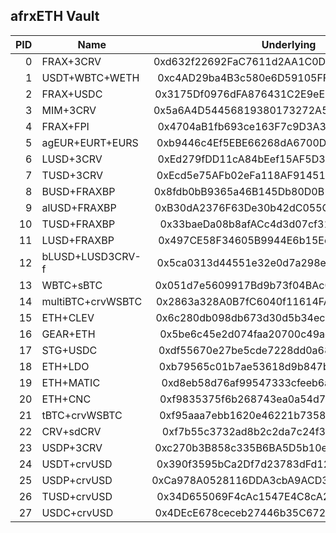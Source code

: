 ## afrxETH Vault

| PID | Name              |                 Underlying                 |                  Strategy                  | Notes |
| --: | ----------------- | :----------------------------------------: | :----------------------------------------: | ----- |
|   0 | FRAX+3CRV         | 0xd632f22692FaC7611d2AA1C0D552930D43CAEd3B | 0x62C2259936212CF27f75eBb9A35b35Dc0E526FF3 |       |
|   1 | USDT+WBTC+WETH    | 0xc4AD29ba4B3c580e6D59105FFf484999997675Ff | 0x3647e0cd809c6AAe7C7e857b26fE21B5D5b0e571 |       |
|   2 | FRAX+USDC         | 0x3175Df0976dFA876431C2E9eE6Bc45b65d3473CC | 0x2b48a3c3d9cB5E27BB58Eb55412409DcdfD4a9Aa |       |
|   3 | MIM+3CRV          | 0x5a6A4D54456819380173272A5E8E9B9904BdF41B | 0x993185b35b33F7cC77111f9E76dfed403ceFa34a |       |
|   4 | FRAX+FPI          | 0x4704aB1fb693ce163F7c9D3A31b3FF4eaF797714 | 0x0e223dBE17f30221B613434099a878f15D5297f8 |       |
|   5 | agEUR+EURT+EURS   | 0xb9446c4Ef5EBE66268dA6700D26f96273DE3d571 | 0xCfa3B1a4aE8d221224310984F86Cc21e9134Bd33 |       |
|   6 | LUSD+3CRV         | 0xEd279fDD11cA84bEef15AF5D39BB4d4bEE23F0cA | 0x97111359C7eFc6f2A9a7a79b8c78433D2d48b847 |       |
|   7 | TUSD+3CRV         | 0xEcd5e75AFb02eFa118AF914515D6521aaBd189F1 | 0xFf8B543fbf70C4fA188F34b11aA210720f30C412 |       |
|   8 | BUSD+FRAXBP       | 0x8fdb0bB9365a46B145Db80D0B1C5C5e979C84190 | 0x96C9507c5026ad2b2727ce7cbe3429Aa8e179A11 |       |
|   9 | alUSD+FRAXBP      | 0xB30dA2376F63De30b42dC055C93fa474F31330A5 | 0xB97bDf5C5C7541f179730CF39C48f92EF3484C6C |       |
|  10 | TUSD+FRAXBP       | 0x33baeDa08b8afACc4d3d07cf31d49FC1F1f3E893 | 0x3C53ef2c526613E9B5585EE7776d6B8d00fF8778 |       |
|  11 | LUSD+FRAXBP       | 0x497CE58F34605B9944E6b15EcafE6b001206fd25 | 0x96AC20E686aDf70e527Ff55aDEF6A726D00dc2AD |       |
|  12 | bLUSD+LUSD3CRV-f  | 0x5ca0313d44551e32e0d7a298ec024321c4bc59b4 | 0xf23C0b5770B6fb117De879b93eDA35D71ff28506 |       |
|  13 | WBTC+sBTC         | 0x051d7e5609917Bd9b73f04BAc0DED8Dd46a74301 | 0x3BBa4DE25AE1Cba2f0571f447880D039aF0D4D26 |       |
|  14 | multiBTC+crvWSBTC | 0x2863a328A0B7fC6040f11614FA0728587DB8e353 | 0x6ACc16567D59Ad11eCda0d04653afc3b189d11dC |       |
|  15 | ETH+CLEV          | 0x6c280db098db673d30d5b34ec04b6387185d3620 | 0x0D9acC496f6A946B7811237A96611A4A6f07815e |       |
|  16 | GEAR+ETH          | 0x5be6c45e2d074faa20700c49ada3e88a1cc0025d | 0x00A3d360F0dE559AB7C0cd79AE031d52f626D99f |       |
|  17 | STG+USDC          | 0xdf55670e27be5cde7228dd0a6849181891c9eba1 | 0xc1329472443b64eA4d9C0C5a883A8D6E0237Dd38 |       |
|  18 | ETH+LDO           | 0xb79565c01b7ae53618d9b847b9443aaf4f9011e7 | 0xD756E64366daA2dFA1bC74B9fa9521f42C14382D |       |
|  19 | ETH+MATIC         | 0xd8eb58d76af99547333cfeeb6a0f9bd1a63b6492 | 0x6fd3960454136687841C08afcc271Cbeea39a15E |       |
|  20 | ETH+CNC           | 0xf9835375f6b268743ea0a54d742aa156947f8c06 | 0xaA2E30a32992c8921954C3b609d3c9A853bd3602 |       |
|  21 | tBTC+crvWSBTC     | 0xf95aaa7ebb1620e46221b73588502960ef63dba0 | 0x4a60eCa2C2Afc5c92cE521b07E5aBEf7e9483877 |       |
|  22 | CRV+sdCRV         | 0xf7b55c3732ad8b2c2da7c24f30a69f55c54fb717 | 0x1AF52e7D8C0fCb4c72287c7c207C305f5183dDc8 |       |
|  23 | USDP+3CRV         | 0xc270b3B858c335B6BA5D5b10e2Da8a09976005ad | 0xF7520d4F1e94A6DacE0269973f58045ccF951501 |       |
|  24 | USDT+crvUSD       | 0x390f3595bCa2Df7d23783dFd126427CCeb997BF4 | 0x9acdffE08487D2aDF6312bB88E98A68b4E11cd34 |       |
|  25 | USDP+crvUSD       | 0xCa978A0528116DDA3cbA9ACD3e68bc6191CA53D0 | 0x8FfC5e47D69509Fa2FfEfCDD3A8E13b0Ec154b32 |       |
|  26 | TUSD+crvUSD       | 0x34D655069F4cAc1547E4C8cA284FfFF5ad4A8db0 | 0x713A90B20e76c22483272Ea0d95f3eD594a16A5A |       |
|  27 | USDC+crvUSD       | 0x4DEcE678ceceb27446b35C672dC7d61F30bAD69E | 0x388f90091fE67B923f743256533Dd8AaaA368b19 |       |
